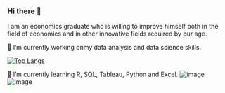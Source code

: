 ### Hi there 👋

I am an economics graduate who is willing to improve himself both in the field of economics and in other innovative fields required by our age.

🔭 I’m currently working onmy data analysis and data science skills.

[![Top Langs](https://github-readme-stats-git-masterrstaa-rickstaa.vercel.app/api/top-langs/?username=batuhanep)](https://github.com/anuraghazra/github-readme-stats)

🌱 I’m currently learning R, SQL, Tableau, Python and Excel.
![image](https://github.com/batuhanep/batuhanep/assets/111178652/e6c922ec-2f7c-43ef-b9c1-96f374744a5c)   ![image](https://github.com/batuhanep/batuhanep/assets/111178652/3c649d16-fd69-47f2-81d1-5d73bfc530b7)

